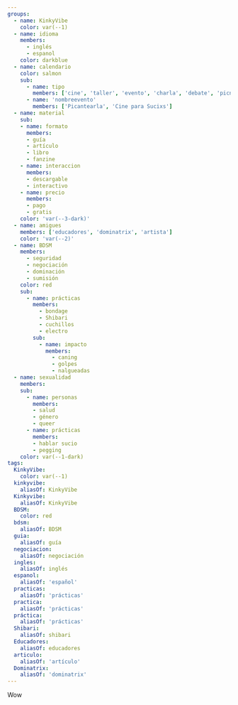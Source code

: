 ```yaml
---
groups:
  - name: KinkyVibe
    color: var(--1)
  - name: idioma
    members:
      - inglés
      - espanol
    color: darkblue
  - name: calendario
    color: salmon
    sub:
      - name: tipo
        members: ['cine', 'taller', 'evento', 'charla', 'debate', 'picnic']
      - name: 'nombreevento'
        members: ['Picantearla', 'Cine para Sucixs']
  - name: material
    sub:
    - name: formato
      members:  
      - guía
      - artículo
      - libro
      - fanzine
    - name: interaccion
      members:
      - descargable
      - interactivo
    - name: precio
      members:
      - pago
      - gratis
    color: 'var(--3-dark)'
  - name: amigues
    members: ['educadores', 'dominatrix', 'artista']
    color: 'var(--2)'
  - name: BDSM
    members:
      - seguridad
      - negociación
      - dominación
      - sumisión
    color: red
    sub:
      - name: prácticas
        members:
          - bondage
          - Shibari
          - cuchillos
          - electro
        sub:
          - name: impacto
            members:
              - caning
              - golpes
              - nalgueadas
  - name: sexualidad
    members:
    sub:
      - name: personas
        members:
        - salud
        - género
        - queer 
      - name: prácticas
        members:
        - hablar sucio
        - pegging
    color: var(--1-dark)
tags:
  KinkyVibe:
    color: var(--1)
  kinkyvibe:
    aliasOf: KinkyVibe
  Kinkyvibe:
    aliasOf: KinkyVibe
  BDSM:
    color: red
  bdsm:
    aliasOf: BDSM
  guia:
    aliasOf: guía
  negociacion:
    aliasOf: negociación
  ingles:
    aliasOf: inglés
  espanol:
    aliasOf: 'español'
  practicas:
    aliasOf: 'prácticas'
  practica:
    aliasOf: 'prácticas'
  práctica:
    aliasOf: 'prácticas'
  Shibari:
    aliasOf: shibari
  Educadores:
    aliasOf: educadores
  articulo:
    aliasOf: 'artículo'
  Dominatrix:
    aliasOf: 'dominatrix'
---
```


Wow
